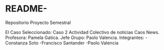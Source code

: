 # README-
Repositorio Proyecto Semestral

El Caso Seleccionado: Caso 2 Actividad Colectivo de noticias Caos News.
Profesora: Pamela Gatica.
Jefe Grupo: Paolo Valencia.
Integrantes: -Constanza Soto -Francisco Santander -Paolo Valencia 
